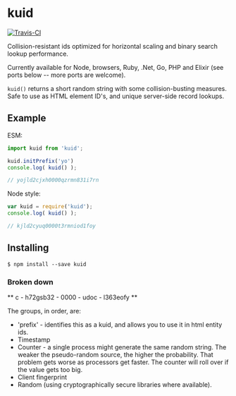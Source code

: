 # kuid
[![Travis-CI](https://travis-ci.org/ericelliott/cuid.svg)](https://travis-ci.org/ericelliott/cuid)

Collision-resistant ids optimized for horizontal scaling and binary search lookup performance.

Currently available for Node, browsers, Ruby, .Net, Go, PHP and Elixir (see ports below -- more ports are welcome).

`kuid()` returns a short random string with some collision-busting measures. Safe to use as HTML element ID's, and unique server-side record lookups.

## Example

ESM:

```js
import kuid from 'kuid';

kuid.initPrefix('yo')
console.log( kuid() );

// yojld2cjxh0000qzrmn831i7rn
```

Node style:

```js
var kuid = require('kuid');
console.log( kuid() );

// kjld2cyuq0000t3rmniod1foy
```


## Installing

```
$ npm install --save kuid
```


### Broken down

** c - h72gsb32 - 0000 - udoc - l363eofy **

The groups, in order, are:

* 'prefix' - identifies this as a kuid, and allows you to use it in html entity ids.
* Timestamp
* Counter - a single process might generate the same random string. The weaker the pseudo-random source, the higher the probability. That problem gets worse as processors get faster. The counter will roll over if the value gets too big.
* Client fingerprint
* Random (using cryptographically secure libraries where available).

